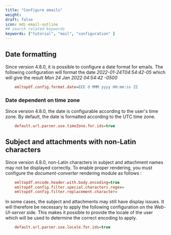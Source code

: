 ```yaml
---
title: "Configure emails"
weight: 
draft: false
icon: mdi-email-outline
## search related keywords
keywords: ["tutorial", "mail", "configuration" ]
---
```


## Date formatting

Since version 4.8.0, it is possible to configure a date format for emails. The following configuration will format the date 
*2022-01-24T04:54:42-05* which will give the result *Mon 24 Jan 2022 04:54:42 -0500*


``` cfg
    emltopdf.config.format.date=EEE d MMM yyyy HH:mm:ss ZZ
```


### Date dependent on time zone

Since version 4.8.0, the date is configurable according to the user's time zone. By default, the date is formatted according to the UTC time zone.


``` cfg
    default.url.parser.use.timeZone.for.ids=true
```



## Subject and attachments with non-Latin characters

Since version 4.8.0, non-Latin characters in subject and attachment names may not be displayed correctly. 
To enable proper rendering, you must configure the *document-converter* rendering module as follows :


``` cfg
    emltopdf.encode.header.with.body.encoding=true
    emltopdf.config.filter.special.characters.regex=
    emltopdf.config.filter.replacement.character=
```


In some cases, the subject and attachments may still have display issues. It will therefore be necessary 
to apply the following configuration on the *Web-UI-server* side. This makes it possible to provide the locale of 
the user which will be used to determine the correct encoding to apply.


``` cfg
    default.url.parser.use.locale.for.ids=true
```

